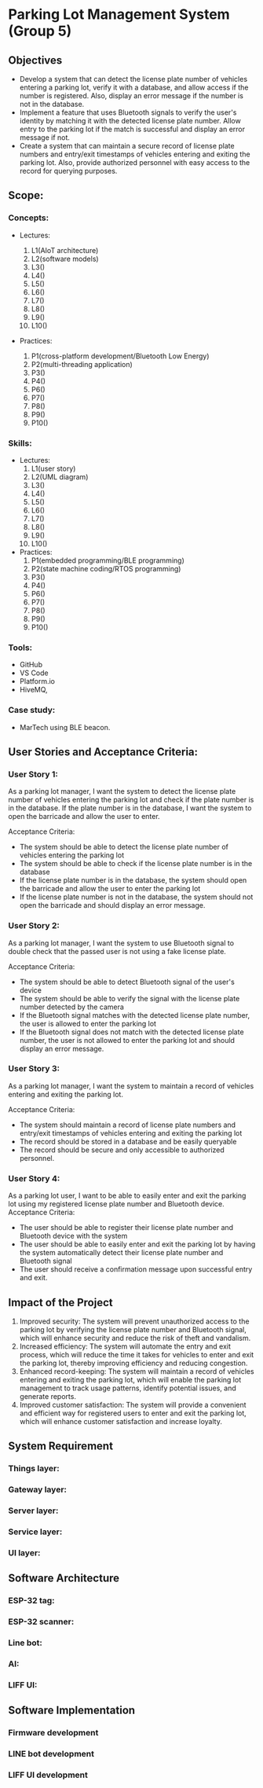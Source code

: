 # Parking Lot Management System (Group 5)

## Objectives

- Develop a system that can detect the license plate number of vehicles entering a parking lot, verify it with a database, and allow access if the number is registered. Also, display an error message if the number is not in the database.
- Implement a feature that uses Bluetooth signals to verify the user's identity by matching it with the detected license plate number. Allow entry to the parking lot if the match is successful and display an error message if not.
- Create a system that can maintain a secure record of license plate numbers and entry/exit timestamps of vehicles entering and exiting the parking lot. Also, provide authorized personnel with easy access to the record for querying purposes.

## Scope:

### Concepts:

- Lectures:

  1. L1(AIoT architecture)
  2. L2(software models)
  3. L3()
  4. L4()
  5. L5()
  6. L6()
  7. L7()
  8. L8()
  9. L9()
  10. L10()

- Practices:

  1. P1(cross-platform development/Bluetooth Low Energy)
  2. P2(multi-threading application)
  3. P3()
  4. P4()
  5. P6()
  6. P7()
  7. P8()
  8. P9()
  9. P10()

### Skills:

- Lectures:
  1. L1(user story)
  2. L2(UML diagram)
  3. L3()
  4. L4()
  5. L5()
  6. L6()
  7. L7()
  8. L8()
  9. L9()
  10. L10()
- Practices:
  1. P1(embedded programming/BLE programming)
  2. P2(state machine coding/RTOS programming)
  3. P3()
  4. P4()
  5. P6()
  6. P7()
  7. P8()
  8. P9()
  9. P10()

### Tools:

- GitHub
- VS Code
- Platform.io
- HiveMQ,

### Case study:

- MarTech using BLE beacon.

## User Stories and Acceptance Criteria:

### User Story 1:

As a parking lot manager, I want the system to detect the license plate number of vehicles entering the parking lot and check if the plate number is in the database. If the plate number is in the database, I want the system to open the barricade and allow the user to enter.

Acceptance Criteria:

- The system should be able to detect the license plate number of vehicles entering the parking lot
- The system should be able to check if the license plate number is in the database
- If the license plate number is in the database, the system should open the barricade and allow the user to enter the parking lot
- If the license plate number is not in the database, the system should not open the barricade and should display an error message.

### User Story 2:

As a parking lot manager, I want the system to use Bluetooth signal to double check that the passed user is not using a fake license plate.

Acceptance Criteria:

- The system should be able to detect Bluetooth signal of the user's device
- The system should be able to verify the signal with the license plate number detected by the camera
- If the Bluetooth signal matches with the detected license plate number, the user is allowed to enter the parking lot
- If the Bluetooth signal does not match with the detected license plate number, the user is not allowed to enter the parking lot and should display an error message.

### User Story 3:

As a parking lot manager, I want the system to maintain a record of vehicles entering and exiting the parking lot.

Acceptance Criteria:

- The system should maintain a record of license plate numbers and entry/exit timestamps of vehicles entering and exiting the parking lot
- The record should be stored in a database and be easily queryable
- The record should be secure and only accessible to authorized personnel.

### User Story 4:

As a parking lot user, I want to be able to easily enter and exit the parking lot using my registered license plate number and Bluetooth device.
Acceptance Criteria:

- The user should be able to register their license plate number and Bluetooth device with the system
- The user should be able to easily enter and exit the parking lot by having the system automatically detect their license plate number and Bluetooth signal
- The user should receive a confirmation message upon successful entry and exit.

## Impact of the Project

1. Improved security: The system will prevent unauthorized access to the parking lot by verifying the license plate number and Bluetooth signal, which will enhance security and reduce the risk of theft and vandalism.
2. Increased efficiency: The system will automate the entry and exit process, which will reduce the time it takes for vehicles to enter and exit the parking lot, thereby improving efficiency and reducing congestion.
3. Enhanced record-keeping: The system will maintain a record of vehicles entering and exiting the parking lot, which will enable the parking lot management to track usage patterns, identify potential issues, and generate reports.
4. Improved customer satisfaction: The system will provide a convenient and efficient way for registered users to enter and exit the parking lot, which will enhance customer satisfaction and increase loyalty.

## System Requirement

### Things layer:

### Gateway layer:

### Server layer:

### Service layer:

### UI layer:

## Software Architecture

### ESP-32 tag:

### ESP-32 scanner:

### Line bot:

### AI:

### LIFF UI:

## Software Implementation

### Firmware development

### LINE bot development

### LIFF UI development
